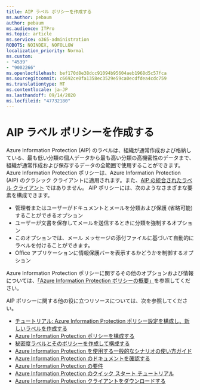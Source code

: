 ```yaml
---
title: AIP ラベル ポリシーを作成する
ms.author: pebaum
author: pebaum
ms.audience: ITPro
ms.topic: article
ms.service: o365-administration
ROBOTS: NOINDEX, NOFOLLOW
localization_priority: Normal
ms.custom:
- "4539"
- "9002266"
ms.openlocfilehash: bef170d8e38dcc91094b95604aeb1968d5c57fca
ms.sourcegitcommit: c6692ce0fa1358ec3529e59ca0ecdfdea4cdc759
ms.translationtype: MT
ms.contentlocale: ja-JP
ms.lasthandoff: 09/14/2020
ms.locfileid: "47732180"
---
```

# <a name="creating-aip-label-policies"></a>AIP ラベル ポリシーを作成する

Azure Information Protection (AIP) のラベルは、組織が通常作成および格納している、最も低い分類の個人データから最も高い分類の高機密性のデータまで、組織が通常作成および保存するデータの全範囲で使用することができます。 Azure Information Protection ポリシーは、Azure Information Protection (AIP) のクラシック クライアントに適用されます。また、[AIP の統合されたラベル クライアント](https://docs.microsoft.com/azure/information-protection/rms-client/unifiedlabelingclient-version-release-history) ではありません。 AIP ポリシーには、次のようなさまざまな要素を構成できます。

- 管理者またはユーザーがドキュメントとメールを分類および保護 (省略可能) することができるオプション
- ユーザーが文書を保存してメールを送信するときに分類を強制するオプション
- このオプションでは、メール メッセージの添付ファイルに基づいて自動的にラベルを付けることができます。
- Office アプリケーションに情報保護バーを表示するかどうかを制御するオプション

Azure Information Protection ポリシーに関するその他のオプションおよび情報については、[「Azure Information Protection ポリシーの概要」](https://docs.microsoft.com/azure/information-protection/overview-policy)を参照してください。  

AIP ポリシーに関する他の役に立つリソースについては、次を参照してください。

- [チュートリアル: Azure Information Protection ポリシー設定を構成し、新しいラベルを作成する](https://docs.microsoft.com/azure/information-protection/infoprotect-quick-start-tutorial)  
- [Azure Information Protection ポリシーを構成する](https://docs.microsoft.com/azure/information-protection/configure-policy)  
- [秘密度ラベルとそのポリシーを作成して構成する](https://docs.microsoft.com/microsoft-365/compliance/create-sensitivity-labels)  
- [Azure Information Protection を使用する一般的なシナリオの使い方ガイド](https://docs.microsoft.com/azure/information-protection/how-to-guides)  
- [Azure Information Protection のドキュメントを確認する](https://docs.microsoft.com/azure/information-protection/what-is-information-protection)  
- [Azure Information Protection の要件](https://docs.microsoft.com/azure/information-protection/get-started/requirements)  
- [Azure Information Protection のクイック スタート チュートリアル](https://docs.microsoft.com/azure/information-protection/get-started/infoprotect-quick-start-tutorial)  
- [Azure Information Protection クライアントをダウンロードする](https://www.microsoft.com/download/details.aspx?id=53018)